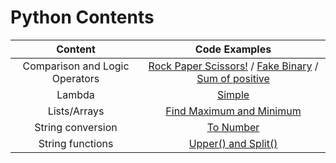 # Python Contents

| Content | Code Examples |
| :---: | :---: |
| Comparison and Logic Operators | [Rock Paper Scissors!](https://github.com/evilpotato04/codewars_practice/blob/main/Katas%2FPython%2F2024_04%2Fkata_20240414_03.py) / [Fake Binary](https://github.com/evilpotato04/codewars_practice/blob/main/Katas%2FPython%2F2024_04%2Fkata_20240416_01.py) / [Sum of positive](https://github.com/evilpotato04/codewars_practice/blob/main/Katas%2FPython%2F2024_04%2Fkata_20240417_02.py) |
| Lambda | [Simple](https://github.com/evilpotato04/codewars_practice/blob/main/Katas%2FPython%2F2024_04%2Fkata_20240417_01.py) |
| Lists/Arrays | [Find Maximum and Minimum](https://github.com/evilpotato04/codewars_practice/blob/main/Katas%2FPython%2F2024_04%2Fkata_20240414_02.py) |
| String conversion | [To Number](https://github.com/evilpotato04/codewars_practice/blob/main/Katas%2FPython%2F2024_04%2Fkata_20240414_01.py) |
| String functions | [Upper() and Split()](https://github.com/evilpotato04/codewars_practice/blob/main/Katas%2FPython%2F2024_04%2Fkata_20240415_01.py) |